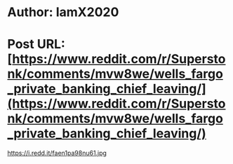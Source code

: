 # Author: IamX2020
# Post URL: [https://www.reddit.com/r/Superstonk/comments/mvw8we/wells_fargo_private_banking_chief_leaving/](https://www.reddit.com/r/Superstonk/comments/mvw8we/wells_fargo_private_banking_chief_leaving/)


https://i.redd.it/faen1pa98nu61.jpg